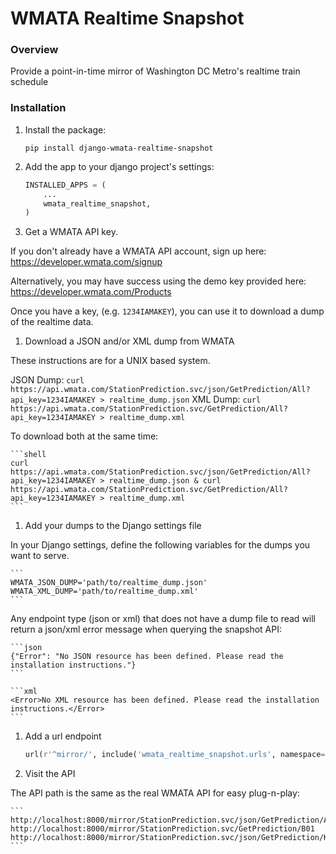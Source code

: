 # WMATA Realtime Snapshot

### Overview

Provide a point-in-time mirror of Washington DC Metro's realtime train schedule

### Installation

1. Install the package:

    ```shell
    pip install django-wmata-realtime-snapshot
    ```

1. Add the app to your django project's settings:

    ```python
    INSTALLED_APPS = (
        ...
        wmata_realtime_snapshot,
    )
    ```

1. Get a WMATA API key.

If you don't already have a WMATA API account, sign up here: https://developer.wmata.com/signup

Alternatively, you may have success using the demo key provided here: https://developer.wmata.com/Products

Once you have a key, (e.g. `1234IAMAKEY`), you can use it to download a dump of the realtime data.

1. Download a JSON and/or XML dump from WMATA

These instructions are for a UNIX based system.

JSON Dump: `curl https://api.wmata.com/StationPrediction.svc/json/GetPrediction/All?api_key=1234IAMAKEY > realtime_dump.json`
XML Dump: `curl https://api.wmata.com/StationPrediction.svc/GetPrediction/All?api_key=1234IAMAKEY > realtime_dump.xml`

To download both at the same time:

    ```shell
    curl https://api.wmata.com/StationPrediction.svc/json/GetPrediction/All?api_key=1234IAMAKEY > realtime_dump.json & curl https://api.wmata.com/StationPrediction.svc/GetPrediction/All?api_key=1234IAMAKEY > realtime_dump.xml
    ```

1. Add your dumps to the Django settings file

In your Django settings, define the following variables for the dumps you want to serve.

    ```
    WMATA_JSON_DUMP='path/to/realtime_dump.json'
    WMATA_XML_DUMP='path/to/realtime_dump.xml'
    ```

Any endpoint type (json or xml) that does not have a dump file to read will return a json/xml error message when querying the snapshot API:

    ```json
    {"Error": "No JSON resource has been defined. Please read the installation instructions."}
    ```

    ```xml
    <Error>No XML resource has been defined. Please read the installation instructions.</Error>
    ```

1. Add a url endpoint

    ```python
    url(r'^mirror/', include('wmata_realtime_snapshot.urls', namespace='wmata_realtime_snapshot')),
    ```

1. Visit the API

The API path is the same as the real WMATA API for easy plug-n-play:

    ```
    http://localhost:8000/mirror/StationPrediction.svc/json/GetPrediction/All
    http://localhost:8000/mirror/StationPrediction.svc/GetPrediction/B01
    http://localhost:8000/mirror/StationPrediction.svc/json/GetPrediction/K08,D13,A05
    ```

